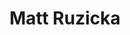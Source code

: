 ---
layout: post
title: Matt Ruzicka
school: NYU
major: Major?
image: https://static.squarespace.com/static/50354720c4aa2d2d3150d3d8/t/50365399c4aa2d2d3152c8c9/1345737627297/?format=300w
position: ??
positionURL: http://www.techatnyu.org/position
now: hashmash.me
nowURL: http://www.google.com
twitter: 
email: t@NYU email?
graduate: 2014
weight: 11
---